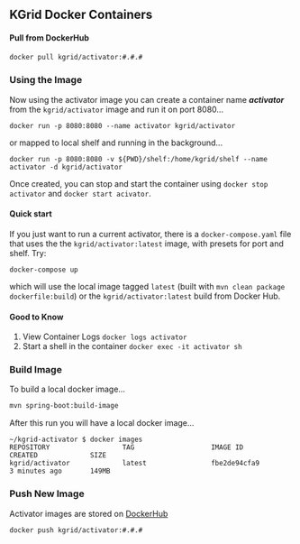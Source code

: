 ## KGrid Docker Containers

#### Pull from DockerHub
  ```bash
  docker pull kgrid/activator:#.#.#
  ```

### Using the Image

Now using the activator image you can create a container name ***activator*** from the `kgrid/activator` image and run it on port 8080...
 
```docker run -p 8080:8080 --name activator kgrid/activator```

or mapped to local shelf and running in the background...

```docker run -p 8080:8080 -v ${PWD}/shelf:/home/kgrid/shelf --name activator -d kgrid/activator ```

Once created, you can stop and start the container using `docker stop activator` and `docker start acivator`.

#### Quick start
If you just want to run a current activator, there is a `docker-compose.yaml` file that uses the the `kgrid/activator:latest` image, with presets for port and shelf. Try:

```docker-compose up```

which will use the local image tagged `latest` (built with `mvn clean package dockerfile:build`) or the `kgrid/activator:latest` build from Docker Hub.

#### Good to Know

1. View Container Logs  ```docker logs activator```
1. Start a shell in the container ```docker exec -it activator sh```

### Build Image

To build a local docker image...

   ```bash
   mvn spring-boot:build-image 
   ```

After this run you will have a local docker image...
```
~/kgrid-activator $ docker images
REPOSITORY                  TAG                   IMAGE ID            CREATED             SIZE
kgrid/activator             latest                fbe2de94cfa9        3 minutes ago       149MB
```

### Push New Image

Activator images are stored on [DockerHub](https://cloud.docker.com/u/kgrid/repository/docker/kgrid/activator) 

```docker push kgrid/activator:#.#.# ```

